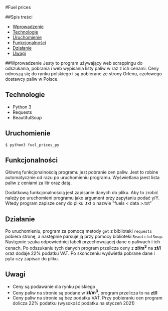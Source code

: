 #Fuel prices

##Spis treści
* [Wprowadzenie](#wprowadzenie)
* [Technologie](#technologie)
* [Uruchomienie](#uruchomienie)
* [Funkcjonalności](#funkcjonalności)
* [Działanie](#działanie)
* [Uwagi](#uwagi)


##Wprowadzenie
Jesty to program używający web scrappingu do odszukania, pobrania i web 
wypisania listy paliw w raz z ich cenami. Ceny odnoszą się do rynku polskiego 
i są pobierane ze strony Orlenu, czołowego dostawcy paliw w Polsce.


## Technologie
* Python 3
* Requests
* BeautifulSoup

## Uruchomienie

```
$ python3 fuel_prices_py
```

## Funkcjonalności

Główną funkcjonalnością programu jest pobranie cen paliw. Jest to robine
automatycznie od razu po uruchomieniu programu. Wyświetlana jaest lista 
paliw z ceniami za litr oraz datą. 

Dodatkową funkcjonalnością jest zapisanie danych do pliku. Aby to zrobić 
należy po uruchomieni programu jako argument przy zapytaniu podać y/Y. 
Wtedy program zapisze ceny do pliku .txt o nazwie "fuels < data >.txt" 

## Działanie 
Po uruchomieniu, program za pomocą metody `get` z biblioteki `requests` pobiera stronę, 
a następnie parsuje ją przy pomocy biblioteki `BeautifulSoup`. Następnie szuka odpowiedniej
tabeli przechowującej dane o paliwach i ich cenach. Po odszukaniu tych danych program
przelicza ceny z **zł/m<sup>3</sup>** na **zł/l** oraz dodaje 22% podatku VAT. Po skończeniu 
wyświetla pobrane dane i pyta czy zapisać do pliku.

## Uwagi
* Ceny są podawanie dla rynku polskiego
* Ceny paliw na stronie są podane w **zł/m<sup>3</sup>**, program przelicza to na **zł/l**
* Ceny paliw na stronie są bez podatku VAT. Przy pobieraniu cen program dolicza 22% podatku 
  (wysokość podatku na styczeń 2021)
